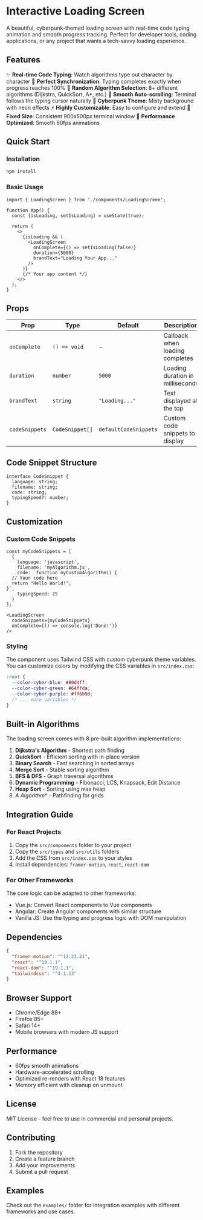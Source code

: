 # Interactive Loading Screen

A beautiful, cyberpunk-themed loading screen with real-time code typing animation and smooth progress tracking. Perfect for developer tools, coding applications, or any project that wants a tech-savvy loading experience.

## Features

✨ **Real-time Code Typing**: Watch algorithms type out character by character
🎯 **Perfect Synchronization**: Typing completes exactly when progress reaches 100%
🔄 **Random Algorithm Selection**: 8+ different algorithms (Dijkstra, QuickSort, A*, etc.)
📜 **Smooth Auto-scrolling**: Terminal follows the typing cursor naturally
🎨 **Cyberpunk Theme**: Misty background with neon effects
⚡ **Highly Customizable**: Easy to configure and extend
📱 **Fixed Size**: Consistent 900x500px terminal window
🚀 **Performance Optimized**: Smooth 60fps animations

## Quick Start

### Installation

```bash
npm install
```

### Basic Usage

```tsx
import { LoadingScreen } from './components/LoadingScreen';

function App() {
  const [isLoading, setIsLoading] = useState(true);

  return (
    <>
      {isLoading && (
        <LoadingScreen
          onComplete={() => setIsLoading(false)}
          duration={5000}
          brandText="Loading Your App..."
        />
      )}
      {/* Your app content */}
    </>
  );
}
```

## Props

| Prop | Type | Default | Description |
|------|------|---------|-------------|
| `onComplete` | `() => void` | - | Callback when loading completes |
| `duration` | `number` | `5000` | Loading duration in milliseconds |
| `brandText` | `string` | `"Loading..."` | Text displayed at the top |
| `codeSnippets` | `CodeSnippet[]` | `defaultCodeSnippets` | Custom code snippets to display |

## Code Snippet Structure

```tsx
interface CodeSnippet {
  language: string;
  filename: string;
  code: string;
  typingSpeed?: number;
}
```

## Customization

### Custom Code Snippets

```tsx
const myCodeSnippets = [
  {
    language: 'javascript',
    filename: 'myAlgorithm.js',
    code: `function myCustomAlgorithm() {
  // Your code here
  return "Hello World!";
}`,
    typingSpeed: 25
  }
];

<LoadingScreen 
  codeSnippets={myCodeSnippets}
  onComplete={() => console.log('Done!')}
/>
```

### Styling

The component uses Tailwind CSS with custom cyberpunk theme variables. You can customize colors by modifying the CSS variables in `src/index.css`:

```css
:root {
  --color-cyber-blue: #00d4ff;
  --color-cyber-green: #64ffda;
  --color-cyber-purple: #ff6b9d;
  /* ... more variables */
}
```

## Built-in Algorithms

The loading screen comes with 8 pre-built algorithm implementations:

1. **Dijkstra's Algorithm** - Shortest path finding
2. **QuickSort** - Efficient sorting with in-place version
3. **Binary Search** - Fast searching in sorted arrays
4. **Merge Sort** - Stable sorting algorithm
5. **BFS & DFS** - Graph traversal algorithms
6. **Dynamic Programming** - Fibonacci, LCS, Knapsack, Edit Distance
7. **Heap Sort** - Sorting using max heap
8. **A* Algorithm** - Pathfinding for grids

## Integration Guide

### For React Projects

1. Copy the `src/components` folder to your project
2. Copy the `src/types` and `src/utils` folders
3. Add the CSS from `src/index.css` to your styles
4. Install dependencies: `framer-motion`, `react`, `react-dom`

### For Other Frameworks

The core logic can be adapted to other frameworks:
- Vue.js: Convert React components to Vue components
- Angular: Create Angular components with similar structure
- Vanilla JS: Use the typing and progress logic with DOM manipulation

## Dependencies

```json
{
  "framer-motion": "^12.23.21",
  "react": "^19.1.1",
  "react-dom": "^19.1.1",
  "tailwindcss": "^4.1.13"
}
```

## Browser Support

- Chrome/Edge 88+
- Firefox 85+
- Safari 14+
- Mobile browsers with modern JS support

## Performance

- 60fps smooth animations
- Hardware-accelerated scrolling
- Optimized re-renders with React 18 features
- Memory efficient with cleanup on unmount

## License

MIT License - feel free to use in commercial and personal projects.

## Contributing

1. Fork the repository
2. Create a feature branch
3. Add your improvements
4. Submit a pull request

## Examples

Check out the `examples/` folder for integration examples with different frameworks and use cases.
